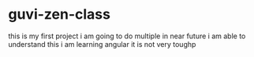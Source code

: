 # guvi-zen-class
this is my first project
i am going to do multiple in near future
i am able to understand this
i am learning angular it is not very toughp


